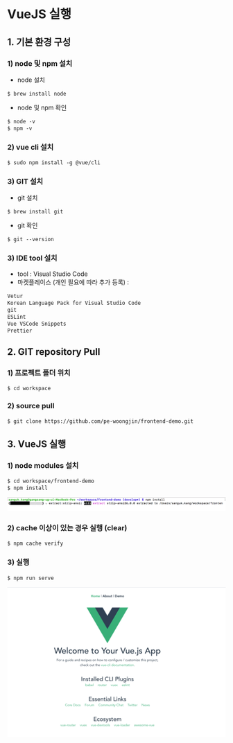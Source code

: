 # VueJS 실행

## 1. 기본 환경 구성
### 1) node 및 npm 설치
- node 설치
~~~
$ brew install node
~~~
- node 및 npm 확인
~~~
$ node -v
$ npm -v   
~~~

### 2) vue cli 설치
~~~
$ sudo npm install -g @vue/cli
~~~

### 3) GIT 설치
- git 설치
~~~
$ brew install git
~~~
- git 확인
~~~
$ git --version
~~~

### 3) IDE tool 설치
- tool : Visual Studio Code
- 마켓플레이스 (개인 필요에 따라 추가 등록) :
~~~
Vetur 
Korean Language Pack for Visual Studio Code
git
ESLint
Vue VSCode Snippets
Prettier
~~~
  

## 2. GIT repository Pull
### 1) 프로젝트 폴더 위치
~~~
$ cd workspace
~~~

### 2) source pull
~~~
$ git clone https://github.com/pe-woongjin/frontend-demo.git
~~~


## 3. VueJS 실행
### 1) node modules 설치
~~~
$ cd workspace/frontend-demo
$ npm install
~~~
![screen](manual/images/npm_install.png)

### 2) cache 이상이 있는 경우 실행 (clear)
~~~
$ npm cache verify
~~~ 

### 3) 실행
~~~
$ npm run serve
~~~
![screen](manual/images/npm_run.png)
